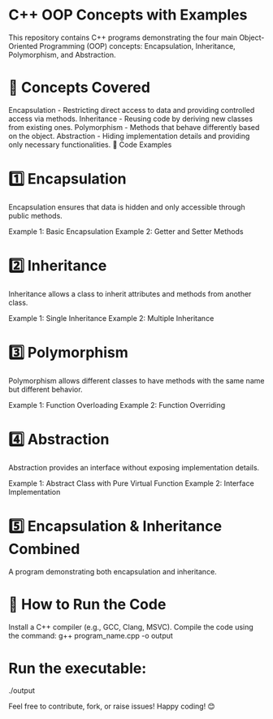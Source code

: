 # C++ OOP Concepts with Examples
This repository contains C++ programs demonstrating the four main Object-Oriented Programming (OOP) concepts: Encapsulation, Inheritance, Polymorphism, and Abstraction.

# 📌 Concepts Covered
Encapsulation - Restricting direct access to data and providing controlled access via methods.
Inheritance - Reusing code by deriving new classes from existing ones.
Polymorphism - Methods that behave differently based on the object.
Abstraction - Hiding implementation details and providing only necessary functionalities.
📂 Code Examples

# 1️⃣ Encapsulation
Encapsulation ensures that data is hidden and only accessible through public methods.

Example 1: Basic Encapsulation
Example 2: Getter and Setter Methods

# 2️⃣ Inheritance
Inheritance allows a class to inherit attributes and methods from another class.

Example 1: Single Inheritance
Example 2: Multiple Inheritance

# 3️⃣ Polymorphism
Polymorphism allows different classes to have methods with the same name but different behavior.

Example 1: Function Overloading
Example 2: Function Overriding

# 4️⃣ Abstraction
Abstraction provides an interface without exposing implementation details.

Example 1: Abstract Class with Pure Virtual Function
Example 2: Interface Implementation

# 5️⃣ Encapsulation & Inheritance Combined
A program demonstrating both encapsulation and inheritance.

# 🚀 How to Run the Code
Install a C++ compiler (e.g., GCC, Clang, MSVC).
Compile the code using the command:
g++ program_name.cpp -o output

# Run the executable:
./output

Feel free to contribute, fork, or raise issues! Happy coding! 😊
